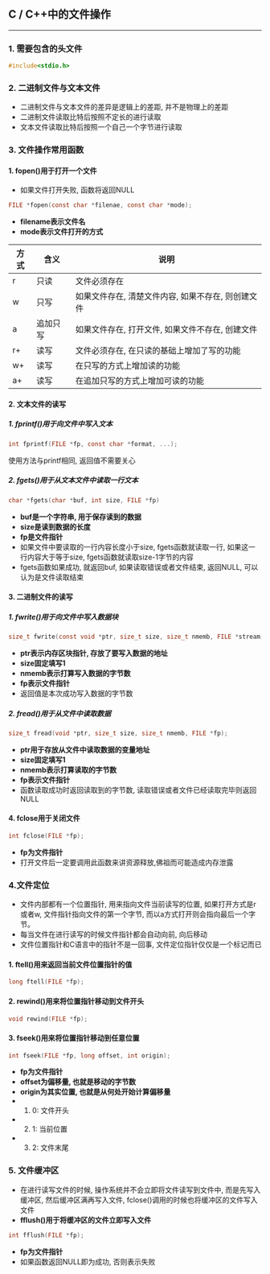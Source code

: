 ## C / C++中的文件操作
---
### 1. 需要包含的头文件
```c
#include<stdio.h>
```

### 2. 二进制文件与文本文件
- 二进制文件与文本文件的差异是逻辑上的差距, 并不是物理上的差距
- 二进制文件读取比特后按照不定长的进行读取
- 文本文件读取比特后按照一个自己一个字节进行读取

### 3. 文件操作常用函数
#### 1. fopen()用于打开一个文件
- 如果文件打开失败, 函数将返回NULL
```c
FILE *fopen(const char *filenae, const char *mode);
```
- **filename表示文件名**
- **mode表示文件打开的方式**

|方式|含义|说明|
|-|-|-|
|r|只读|文件必须存在|
|w|只写|如果文件存在, 清楚文件内容, 如果不存在, 则创建文件|
|a|追加只写|如果文件存在, 打开文件, 如果文件不存在, 创建文件|
|r+|读写|文件必须存在, 在只读的基础上增加了写的功能|
|w+|读写|在只写的方式上增加读的功能|
|a+|读写|在追加只写的方式上增加可读的功能|
#### 2. 文本文件的读写
##### 1. fprintf()用于向文件中写入文本
```c
int fprintf(FILE *fp, const char *format, ...);
```
使用方法与printf相同, 返回值不需要关心
##### 2. fgets()用于从文本文件中读取一行文本
```c
char *fgets(char *buf, int size, FILE *fp)
```
- **buf是一个字符串, 用于保存读到的数据**
- **size是读到数据的长度**
- **fp是文件指针**
- 如果文件中要读取的一行内容长度小于size, fgets函数就读取一行, 如果这一行内容大于等于size, fgets函数就读取size-1字节的内容
- fgets函数如果成功, 就返回buf, 如果读取错误或者文件结束, 返回NULL, 可以认为是文件读取结束
#### 3. 二进制文件的读写
##### 1. fwrite()用于向文件中写入数据块
```c
size_t fwrite(const void *ptr, size_t size, size_t nmemb, FILE *stream);
```
- **ptr表示内存区块指针, 存放了要写入数据的地址**
- **size固定填写1**
- **nmemb表示打算写入数据的字节数**
- **fp表示文件指针**
- 返回值是本次成功写入数据的字节数
##### 2. fread()用于从文件中读取数据
```c
size_t fread(void *ptr, size_t size, size_t nmemb, FILE *fp);
```
- **ptr用于存放从文件中读取数据的变量地址**
- **size固定填写1**
- **nmemb表示打算读取的字节数**
- **fp表示文件指针**
- 函数读取成功时返回读取到的字节数, 读取错误或者文件已经读取完毕则返回NULL
#### 4. fclose用于关闭文件
```c
int fclose(FILE *fp);
```
- **fp为文件指针**
- 打开文件后一定要调用此函数来讲资源释放,佛祖而可能造成内存泄露
### 4.文件定位
- 文件内部都有一个位置指针, 用来指向文件当前读写的位置, 如果打开方式是r或者w, 文件指针指向文件的第一个字节, 而以a方式打开则会指向最后一个字节。
- 每当文件在进行读写的时候文件指针都会自动向前, 向后移动
- 文件位置指针和C语言中的指针不是一回事, 文件定位指针仅仅是一个标记而已
#### 1. ftell()用来返回当前文件位置指针的值
```c
long ftell(FILE *fp);
```
#### 2. rewind()用来将位置指针移动到文件开头
```c
void rewind(FILE *fp);
```
#### 3. fseek()用来将位置指针移动到任意位置
```c
int fseek(FILE *fp, long offset, int origin);
```
- **fp为文件指针**
- **offset为偏移量, 也就是移动的字节数**
- **origin为其实位置, 也就是从何处开始计算偏移量**
- 1. 0: 文件开头
- 2. 1: 当前位置
- 3. 2: 文件末尾
### 5. 文件缓冲区
- 在进行读写文件的时候, 操作系统并不会立即将文件读写到文件中, 而是先写入缓冲区, 然后缓冲区满再写入文件, fclose()调用的时候也将缓冲区的文件写入文件
- **fflush()用于将缓冲区的文件立即写入文件**
```c
int fflush(FILE *fp);
```
- **fp为文件指针**
- 如果函数返回NULL即为成功, 否则表示失败
